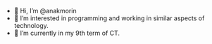 - 👋 Hi, I’m @anakmorin
- 👀 I’m interested in programming and working in similar aspects of technology.  
- 🌱 I’m currently in my 9th term of CT.
